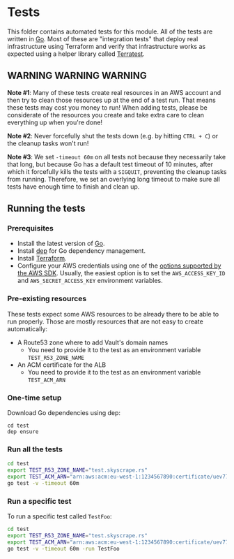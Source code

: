# Tests

This folder contains automated tests for this module. All of the tests are written in [Go](https://golang.org/).
Most of these are "integration tests" that deploy real infrastructure using Terraform and verify that infrastructure
works as expected using a helper library called [Terratest](https://github.com/gruntwork-io/terratest).  

## WARNING WARNING WARNING

**Note #1**: Many of these tests create real resources in an AWS account and then try to clean those resources up at
the end of a test run. That means these tests may cost you money to run! When adding tests, please be considerate of
the resources you create and take extra care to clean everything up when you're done!

**Note #2**: Never forcefully shut the tests down (e.g. by hitting `CTRL + C`) or the cleanup tasks won't run!

**Note #3**: We set `-timeout 60m` on all tests not because they necessarily take that long, but because Go has a
default test timeout of 10 minutes, after which it forcefully kills the tests with a `SIGQUIT`, preventing the cleanup
tasks from running. Therefore, we set an overlying long timeout to make sure all tests have enough time to finish and
clean up.

## Running the tests

### Prerequisites

- Install the latest version of [Go](https://golang.org/).
- Install [dep](https://github.com/golang/dep) for Go dependency management.
- Install [Terraform](https://www.terraform.io/downloads.html).
- Configure your AWS credentials using one of the [options supported by the AWS
  SDK](http://docs.aws.amazon.com/sdk-for-java/v1/developer-guide/credentials.html). Usually, the easiest option is to
  set the `AWS_ACCESS_KEY_ID` and `AWS_SECRET_ACCESS_KEY` environment variables.

### Pre-existing resources

These tests expect some AWS resources to be already there to be able to run properly. Those are mostly resources that are not easy to create automatically:

- A Route53 zone where to add Vault's domain names
  - You need to provide it to the test as an environment variable `TEST_R53_ZONE_NAME`
- An ACM certificate for the ALB
  - You need to provide it to the test as an environment variable `TEST_ACM_ARN`

### One-time setup

Download Go dependencies using dep:

```
cd test
dep ensure
```

### Run all the tests

```bash
cd test
export TEST_R53_ZONE_NAME="test.skyscrape.rs"
export TEST_ACM_ARN="arn:aws:acm:eu-west-1:1234567890:certificate/uev7722-434t-55g7-86ba-a882d9da1fa5"
go test -v -timeout 60m
```

### Run a specific test

To run a specific test called `TestFoo`:

```bash
cd test
export TEST_R53_ZONE_NAME="test.skyscrape.rs"
export TEST_ACM_ARN="arn:aws:acm:eu-west-1:1234567890:certificate/uev7722-434t-55g7-86ba-a882d9da1fa5"
go test -v -timeout 60m -run TestFoo
```
